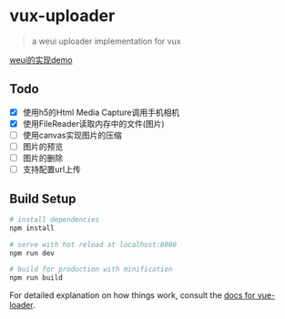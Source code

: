 # vux-uploader

> a weui uploader implementation for vux

[weui的实现demo](https://weui.io/#uploader)

## Todo
- [x] 使用h5的Html Media Capture调用手机相机
- [x] 使用FileReader读取内存中的文件(图片)
- [ ] 使用canvas实现图片的压缩
- [ ] 图片的预览
- [ ] 图片的删除
- [ ] 支持配置url上传

## Build Setup

``` bash
# install dependencies
npm install

# serve with hot reload at localhost:8080
npm run dev

# build for production with minification
npm run build
```

For detailed explanation on how things work, consult the [docs for vue-loader](http://vuejs.github.io/vue-loader).
